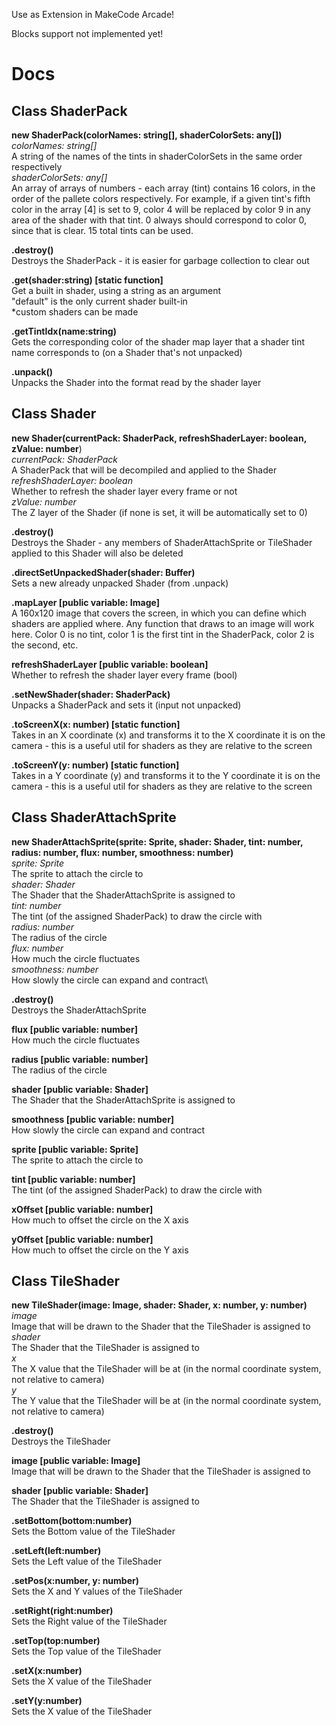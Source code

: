 Use as Extension in MakeCode Arcade!

Blocks support not implemented yet!

# Docs

## Class ShaderPack

**new ShaderPack(colorNames: string[], shaderColorSets: any[])**\
_colorNames: string[]_\
A string of the names of the tints in shaderColorSets in the same order respectively\
_shaderColorSets: any[]_\
An array of arrays of numbers - each array (tint) contains 16 colors, in the order of the pallete colors respectively. For example, if a given tint's fifth color in the array [4] is set to 9, color 4 will be replaced by color 9 in any area of the shader with that tint. 0 always should correspond to color 0, since that is clear. 15 total tints can be used.

**.destroy()**\
Destroys the ShaderPack - it is easier for garbage collection to clear out

**.get(shader:string) [static function]**\
Get a built in shader, using a string as an argument\
"default" is the only current shader built-in\
*custom shaders can be made

**.getTintIdx(name:string)**\
Gets the corresponding color of the shader map layer that a shader tint name corresponds to (on a Shader that's not unpacked)

**.unpack()**\
Unpacks the Shader into the format read by the shader layer

## Class Shader

**new Shader(currentPack: ShaderPack, refreshShaderLayer: boolean, zValue: number**)\
_currentPack: ShaderPack_\
A ShaderPack that will be decompiled and applied to the Shader\
_refreshShaderLayer: boolean_\
Whether to refresh the shader layer every frame or not\
_zValue: number_\
The Z layer of the Shader (if none is set, it will be automatically set to 0)

**.destroy()**\
Destroys the Shader - any members of ShaderAttachSprite or TileShader applied to this Shader will also be deleted

**.directSetUnpackedShader(shader: Buffer)**\
Sets a new already unpacked Shader (from .unpack)

**.mapLayer [public variable: Image]**\
A 160x120 image that covers the screen, in which you can define which shaders are applied where. Any function that draws to an image will work here. Color 0 is no tint, color 1 is the first tint in the ShaderPack, color 2 is the second, etc.

**refreshShaderLayer [public variable: boolean]**\
Whether to refresh the shader layer every frame (bool)

**.setNewShader(shader: ShaderPack)**\
Unpacks a ShaderPack and sets it (input not unpacked)

**.toScreenX(x: number) [static function]**\
Takes in an X coordinate (x) and transforms it to the X coordinate it is on the camera - this is a useful util for shaders as they are relative to the screen

**.toScreenY(y: number) [static function]**\
Takes in a Y coordinate (y) and transforms it to the Y coordinate it is on the camera - this is a useful util for shaders as they are relative to the screen

## Class ShaderAttachSprite

**new ShaderAttachSprite(sprite: Sprite, shader: Shader, tint: number, radius: number, flux: number, smoothness: number)**\
_sprite: Sprite_\
The sprite to attach the circle to\
_shader: Shader_\
The Shader that the ShaderAttachSprite is assigned to\
_tint: number_\
The tint (of the assigned ShaderPack) to draw the circle with\
_radius: number_\
The radius of the circle\
_flux: number_\
How much the circle fluctuates\
_smoothness: number_\
How slowly the circle can expand and contract\

**.destroy()**\
Destroys the ShaderAttachSprite

**flux [public variable: number]**\
How much the circle fluctuates

**radius [public variable: number]**\
The radius of the circle

**shader [public variable: Shader]**\
The Shader that the ShaderAttachSprite is assigned to

**smoothness [public variable: number]**\
How slowly the circle can expand and contract

**sprite [public variable: Sprite]**\
The sprite to attach the circle to

**tint [public variable: number]**\
The tint (of the assigned ShaderPack) to draw the circle with

**xOffset [public variable: number]**\
How much to offset the circle on the X axis

**yOffset [public variable: number]**\
How much to offset the circle on the Y axis

## Class TileShader

**new TileShader(image: Image, shader: Shader, x: number, y: number)**\
_image_\
Image that will be drawn to the Shader that the TileShader is assigned to\
_shader_\
The Shader that the TileShader is assigned to\
_x_\
The X value that the TileShader will be at (in the normal coordinate system, not relative to camera)\
_y_\
The Y value that the TileShader will be at (in the normal coordinate system, not relative to camera)

**.destroy()**\
Destroys the TileShader

**image [public variable: Image]**\
Image that will be drawn to the Shader that the TileShader is assigned to

**shader [public variable: Shader]**\
The Shader that the TileShader is assigned to

**.setBottom(bottom:number)**\
Sets the Bottom value of the TileShader

**.setLeft(left:number)**\
Sets the Left value of the TileShader

**.setPos(x:number, y: number)**\
Sets the X and Y values of the TileShader

**.setRight(right:number)**\
Sets the Right value of the TileShader

**.setTop(top:number)**\
Sets the Top value of the TileShader

**.setX(x:number)**\
Sets the X value of the TileShader

**.setY(y:number)**\
Sets the X value of the TileShader
